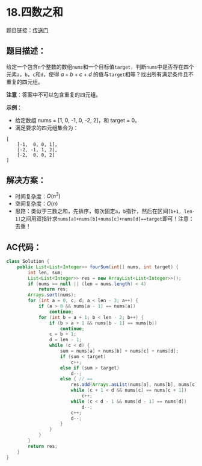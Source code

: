 # 18.四数之和
题目链接：[传送门](https://leetcode-cn.com/problems/4sum/)

## 题目描述：
给定一个包含`n`个整数的数组`nums`和一个目标值`target`，判断`nums`中是否存在四个元素`a`，`b`，`c`和`d`，使得 $a + b + c + d$ 的值与`target`相等？找出所有满足条件且不重复的四元组。

**注意**：答案中不可以包含重复的四元组。

**示例**：

- 给定数组 nums = [1, 0, -1, 0, -2, 2]，和 target = 0。
- 满足要求的四元组集合为：
```
[
    [-1,  0, 0, 1],
    [-2, -1, 1, 2],
    [-2,  0, 0, 2]
]
```

## 解决方案：
- 时间复杂度：$O(n^3)$
- 空间复杂度：$O(n)$
- 思路：类似于三数之和，先排序，每次固定`a`，`b`指针，然后在区间`[b+1, len-1]`之间用双指针求`nums[a]+nums[b]+nums[c]+nums[d]==target`即可！注意：去重！

## AC代码：
```java
class Solution {
	public List<List<Integer>> fourSum(int[] nums, int target) {
		int len, sum;
		List<List<Integer>> res = new ArrayList<List<Integer>>();
		if (nums == null || (len = nums.length) < 4)
			return res;
		Arrays.sort(nums);
		for (int a = 0, c, d; a < len - 3; a++) {
			if (a > 0 && nums[a - 1] == nums[a])
				continue;
			for (int b = a + 1; b < len - 2; b++) {
				if (b > a + 1 && nums[b - 1] == nums[b])
					continue;
				c = b + 1;
				d = len - 1;
				while (c < d) {
					sum = nums[a] + nums[b] + nums[c] + nums[d];
					if (sum < target)
						c++;
					else if (sum > target)
						d--;
					else { // ==
						res.add(Arrays.asList(nums[a], nums[b], nums[c], nums[d]));
						while (c + 1 < d && nums[c] == nums[c + 1])
							c++;
						while (c < d - 1 && nums[d - 1] == nums[d])
							d--;
						c++;
						d--;
					}
				}
			}
		}
		return res;
	}
}
```